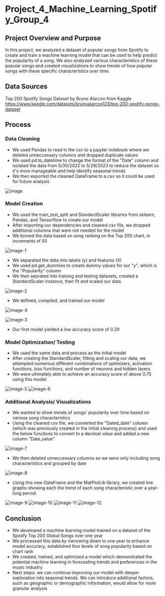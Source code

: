 # Project_4_Machine_Learning_Spotify_Group_4

## Project Overview and Purpose
In this project, we analyzed a dataset of popular songs from Spotify to create and train a machine learning model that can be used to help predict the popularity of a song. We also analyzed various characteristics of these popular songs and created visualizations to show trends of how popular songs with these specific characteristics over time.

## Data Sources
Top 200 Spotify Songs Dataset by Bruno Alarcon from Kaggle
https://www.kaggle.com/datasets/brunoalarcon123/top-200-spotify-songs-dataset

## Process
### Data Cleaning
* We used Pandas to read in the csv to a jupyter notebook where we deleted unneccessary columns and dropped duplicate values
* We used pd.to_datetime to change the format of the "Date" column and isolated the data from 5/30/2022 to 5/29/2023 to reduce the dataset so it's more manageable and help identify seasonal trends
* We then exported the cleaned DataFrame to a csv so it could be used for future analysis
  
![image](https://github.com/TexasBearfan/Project_4_Machine_Learning_Spotify_Group_4/assets/147567143/be4c5ee4-2afc-4579-ad17-03226b68c049)

### Model Creation
* We used the train_test_split and StandardScaler libraries from sklearn, Pandas, and Tensorflow to create our model
* After importing our dependencies and cleaned csv file, we dropped additional columns that were not needed for the model
* We binned the data based on song ranking on the Top 200 chart, in increments of 50
  
![image-1](https://github.com/TexasBearfan/Project_4_Machine_Learning_Spotify_Group_4/assets/147567143/044a910c-b1a9-4b90-83ff-d615c958f581)

* We separated the data into labels (y) and features (X)
* We used pd.get_dummies to create dummy values for our "y", which is the "Popularity" column
* We then seprated into training and testing datasets, created a StandardScaler instance, then fit and scaled our data

![image-2](https://github.com/TexasBearfan/Project_4_Machine_Learning_Spotify_Group_4/assets/147567143/34dcb180-e21f-48ea-b8ef-1a0a06f37e2a)

* We defined, compiled, and trained our model
  
![image-4](https://github.com/TexasBearfan/Project_4_Machine_Learning_Spotify_Group_4/assets/147567143/012298e9-94e6-47e1-b1ef-029c56da14b2)

![image-3](https://github.com/TexasBearfan/Project_4_Machine_Learning_Spotify_Group_4/assets/147567143/e7fd6030-7880-4005-b79a-7451ab6a7785)

* Our first model yielded a low accuracy score of 0.29
    
### Model Optimization/ Testing
* We used the same data and process as the initial model
* After creating the StandardScaler, fitting and scaling our data, we attempted numerous different combinations of optimizers, activation functions, loss functions, and number of neurons and hidden layers
* We were ultimately able to achieve an accuracy score of above 0.75 using this model: 

![image-5](https://github.com/TexasBearfan/Project_4_Machine_Learning_Spotify_Group_4/assets/147567143/caf34c31-2ead-48a0-ab98-db81a31a0b08)
![image-6](https://github.com/TexasBearfan/Project_4_Machine_Learning_Spotify_Group_4/assets/147567143/ca8bf6c6-f1d3-4794-999e-a5bf712b196b)

### Additional Analysis/ Visualizations
* We wanted to show trends of songs' popularity over time based on various song characteristics
* Using the cleaned csv file, we converted the "Dated_date" column (which was previously created in the initial cleaning process) and used the below functions to convert to a decimal value and added a new column "Date_value"

![image-7](https://github.com/TexasBearfan/Project_4_Machine_Learning_Spotify_Group_4/assets/147567143/9d247668-95e8-462b-a1a4-32dccabe2d58)

* We then deleted unneccessary columns so we were only including song characteristics and grouped by date

![image-8](https://github.com/TexasBearfan/Project_4_Machine_Learning_Spotify_Group_4/assets/147567143/9cbace72-43fa-4937-ab36-0aa6775e9d11)
    
* Using this new DataFrame and the MatPlotLib library, we created line graphs showing each the trend of each song characteristic over a year-long period.

![image-9](https://github.com/TexasBearfan/Project_4_Machine_Learning_Spotify_Group_4/assets/147567143/521124ae-0c36-4615-a301-197542f5a56c)
![image-10](https://github.com/TexasBearfan/Project_4_Machine_Learning_Spotify_Group_4/assets/147567143/3661244b-e2b7-4294-869c-de53d8c29279)
![image-11](https://github.com/TexasBearfan/Project_4_Machine_Learning_Spotify_Group_4/assets/147567143/fbc34f7f-42da-4c6f-8d9a-e5bf4e1a0769)
![image-12](https://github.com/TexasBearfan/Project_4_Machine_Learning_Spotify_Group_4/assets/147567143/966ceae5-3c70-46e9-ab16-4020eac77e3e)


## Conclusion
* We developed a machine learning model trained on a dataset of the Spotify Top 200 Global Songs over one year
* We processed this data by narrowing down to one year to enhance model accuracy, established four levels of song popularity based on chart rank
* We created, trained, and optimized a model which demonstrated the potential machine learning in forecasting trends and preferences in the music industry
* Next steps: we can continue improving our model with deeper exploration into seasonal trends. We can introduce additional factors, such as geographic or demographic information, would allow for more granular analysis

